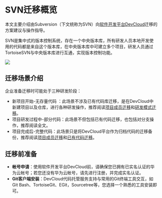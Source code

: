 # **SVN迁移概览**<a name="devcloud_migration_0005"></a>

本文主要介绍由Subversion（下文统称为SVN）向[软件开发平台DevCloud](https://www.huaweicloud.com/devcloud/)迁移的方案建议与操作指导。

SVN是集中式的版本控制系统，存在一个中央版本库，所有研发人员本地开发使用的代码都是来自这个版本库，在中央版本库中可建立多个项目，研发人员通过TortoiseSVN与中央版本库进行互通，实现版本控制功能。

![](figures/SVNRepoMigration_001.png)

## **迁移场景介绍**<a name="section1952273255218"></a>

企业准备迁移时可能处于三种研发阶段：

-   新项目开始-无存量代码 ：此场景不涉及已有代码库迁移，是在DevCloud中新建项目以及仓库，进行各种研发操作，推荐阅读[项目成员迁移](SVN迁移-项目成员迁移.md)和[研发模式迁移](研发模式迁移.md)。
-   项目研发过程中-部分代码：此场景不但包括已有代码迁移，也包括对分支操作，推荐阅读全文。
-   项目完成后-完整代码：此场景只是将DevCloud平台作为归档代码的迁移备份，推荐阅读[项目成员迁移](SVN迁移-项目成员迁移.md)和[已有代码迁移](SVN迁移-已有代码迁移.md)。

## **迁移前准备**<a name="section78593451133"></a>

-   **帐号申请**：使用软件开发平台DevCloud前，请确保您已拥有已实名认证的华为云帐号；若您还没有华为云帐号，请先进行注册，并完成实名认证。
-   **Git客户端安装**：DevCloud代码托管服务支持与常用的Git终端工具交互，如Git Bash、TortoiseGit、EGit，Sourcetree等，您选择一个熟悉的工具安装即可。

